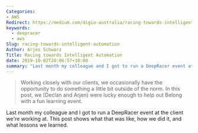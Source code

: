 ```yaml
---
Categories:
- AWS
Redirect: https://medium.com/digio-australia/racing-towards-intelligent-automation-56a1f84fdb11
keywords:
  - deepracer
  - aws
Slug: racing-towards-intelligent-automation
Author: Arjen Schwarz
Title: Racing towards Intelligent Automation
date: 2019-10-02T20:06:57+10:00
summary: "Last month my colleague and I got to run a DeepRacer event at the client we're working at. This post shows what that was like, how we did it, and what lessons we learned."
---
```


> Working closely with our clients, we occasionally have the opportunity to do something a little bit outside of the norm. In this post, we (Declan and Arjen) were lucky enough to help out Belong with a fun learning event.

Last month my colleague and I got to run a DeepRacer event at the client we're working at. This post shows what that was like, how we did it, and what lessons we learned.
